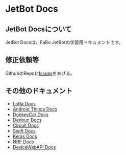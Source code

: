 # JetBot Docs

## JetBot Docsについて

JetBot Docsは、FaBo JetBotの学習用ドキュメントです。

## 修正依頼等

GithubのRepoに[Issues](https://github.com/FaBoPlatform/DenbunDocs/issues)をあげる。

## その他のドキュメント
- [LoRa Docs](https://faboplatform.github.io/LoRaDocs/)
- [Android Things Docs](https://faboplatform.github.io/AndroidThingsDocs/)
- [DonkeyCar Docs](https://faboplatform.github.io/DonkeyDocs/)
- [Denbun Docs](https://faboplatform.github.io/DenbunDocs/)
- [Circuit Docs](https://faboplatform.github.io/CircuitDocs/)
- [Swift Docs](https://faboplatform.github.io/SwiftDocs/)
- [Keras Docs](https://faboplatform.github.io/KerasDocs/)
- [NRF Docs](https://faboplatform.github.io/NRFDocs/)
- [DeviceWebAPI Docs](https://faboplatform.github.io/DeviceWevAPIDocs/)